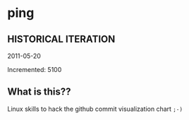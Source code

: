 # ping

## HISTORICAL ITERATION
2011-05-20

Incremented: 5100

## What is this?? 
Linux skills to hack the github commit visualization chart `;-)`
